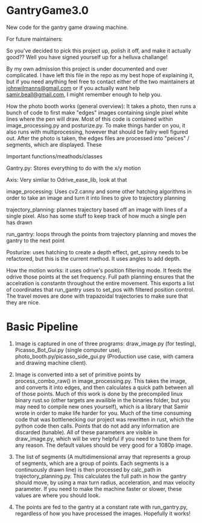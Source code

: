 # GantryGame3.0

New code for the gantry game drawing machine. 

For future maintainers:

So you've decided to pick this project up, polish it off, and make it actually good??
Well you have signed yourself up for a helluva challange!

By my own admission this project is under documented and over complicated. I have left this file in the repo as my best hope of explaining it, but if you need anything feel free to contact either of the two maintainers at johnwilmanns@gmail.com or if you actually want help samir.beall@gmail.com, I might remember enough to help you. 

How the photo booth works (general overview):
It takes a photo, then runs a bunch of code to first make "edges" images containing single pixel white lines where the pen will draw. Most of this code is contained within image_processing.py and posturize.py. To make things harder on you, it also runs with multiprocessing, however that should be failry well figured out. 
After the photo is taken, the edges files are processed into "peices" / segments, which are displayed. These

Important functions/meathods/classes

Gantry.py:
Stores everything to do with the x/y motion

Axis: Very simliar to Odrive_ease_lib, look at that

image_processing: Uses cv2.canny and some other hatching algorithms in order to take an image and turn it into lines to give to trajectory planning

trajectory_planning: plannes trajectory based off an image with lines of a single pixel. Also has some stuff to keep track of how much a single pen has drawn

run_gantry: loops through the points from trajectory planning and moves the gantry to the next point

Posturize: uses hatching to create a depth effect, get_spinny needs to be refactored, but this is the current method. It uses angles to add depth.

How the motion works:
it uses odrive's position filtering mode. It feeds the odrive those points at the set frequency. Full path planning ensures that the accelration is constantn throughout the entire movement. This exports a list of coordinates that run_gantry uses to set_pos with filtered position control. The travel moves are done with trapazoidal trajectories to make sure that they are nice. 

# Basic Pipeline

1. Image is captured in one of three programs: draw_image.py (for testing), Picasso_Bot_Gui.py (single computer use), 
photo_booth.py/picasso_side_gui.py (Production use case, with camera and drawing machine client).

2. Image is converted into a set of primitive points by process_combo_raw() in image_processing.py. This takes the image, and converts it into edges, and then calculates a quick path between all of those points. Much of this work is done by the precompiled linux binary rust.so (other targets are availible in the binaries folder, but you may need to compile new ones yourself), which is a library that Samir wrote in order to make life harder for you. Much of the time consuming code that was bottlenecking our project was rewritten in rust, which the python code then calls. Points that do not add any information are discarded (tunable). All of these parameters are visible in draw_image.py, which will be very helpful if you need to tune them for any reason. The default values should be very good for a 1080p image.

3. The list of segments (A multidimensional array that represents a group of segments, which are a group of points. Each segments is a continuously drawn line)
is then processed by calc_path in trajectory_planning.py. This calculates the full path in how the gantry should move, by using a max turn radius, acceleration, and max velocity parameter. If you need to make the machine faster or slower, these values are where you should look.

4. The points are fed to the gantry at a constant rate with run_gantry.py, regardless of how you have processed the images. Hopefully it works!
